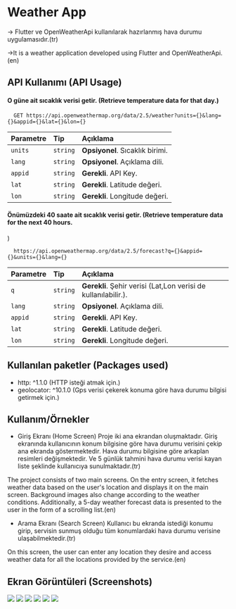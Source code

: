 
# Weather App

-> Flutter ve OpenWeatherApi kullanılarak hazırlanmış hava durumu uygulamasıdır.(tr)

->It is a weather application developed using Flutter and OpenWeatherApi.(en)




## API Kullanımı (API Usage)

#### O güne ait sıcaklık verisi getir. (Retrieve temperature data for that day.)

```http
  GET https://api.openweathermap.org/data/2.5/weather?units={}&lang={}&appid={}&lat={}&lon={}
```

| Parametre | Tip     | Açıklama                |
| :-------- | :------- | :------------------------- |
| `units` | `string` | **Opsiyonel**. Sıcaklık birimi. |
| `lang` | `string` | **Opsiyonel**. Açıklama dili. |
| `appid` | `string` | **Gerekli**. API Key. |
| `lat` | `string` | **Gerekli**. Latitude değeri. |
| `lon` | `string` | **Gerekli**. Longitude değeri. |


#### Önümüzdeki 40 saate ait sıcaklık verisi getir. (Retrieve temperature data for the next 40 hours.

)

```http
  https://api.openweathermap.org/data/2.5/forecast?q={}&appid={}&units={}&lang={}
```

| Parametre | Tip     | Açıklama                |
| :-------- | :------- | :------------------------- |
| `q` | `string` | **Gerekli**. Şehir verisi (Lat,Lon verisi de kullanılabilir.). |
| `lang` | `string` | **Opsiyonel**. Açıklama dili. |
| `appid` | `string` | **Gerekli**. API Key. |
| `lat` | `string` | **Gerekli**. Latitude değeri. |
| `lon` | `string` | **Gerekli**. Longitude değeri. |
  
## Kullanılan paketler (Packages used)

- http: ^1.1.0 (HTTP isteği atmak için.)
- geolocator: ^10.1.0 (Gps verisi çekerek konuma göre hava durumu bilgisi getirmek için.)


  
## Kullanım/Örnekler

- Giriş Ekranı (Home Screen)
Proje iki ana ekrandan oluşmaktadır. Giriş ekranında kullanıcının konum bilgisine göre hava durumu verisini çekip ana ekranda göstermektedir. Hava durumu bilgisine göre arkaplan resimleri değişmektedir. Ve 5 günlük tahmini hava durumu verisi kayan liste şeklinde kullanıcıya sunulmaktadır.(tr)

The project consists of two main screens. On the entry screen, it fetches weather data based on the user's location and displays it on the main screen. Background images also change according to the weather conditions. Additionally, a 5-day weather forecast data is presented to the user in the form of a scrolling list.(en)

- Arama Ekranı (Search Screen)
Kullanıcı bu ekranda istediği konumu girip, servisin sunmuş olduğu tüm konumlardaki hava durumu verisine ulaşabilmektedir.(tr)


On this screen, the user can enter any location they desire and access weather data for all the locations provided by the service.(en)

## Ekran Görüntüleri (Screenshots)
<img src="ProjectSS/izmir.png" width="auto">
<img src="ProjectSS/london.png" width="auto">
<img src="ProjectSS/Gaziantep.png" width="auto">
<img src="ProjectSS/sehir sec.png" width="auto">
<img src="ProjectSS/allrequest.png" width="auto">
<img src="ProjectSS/latlonall.png" width="auto">



  
